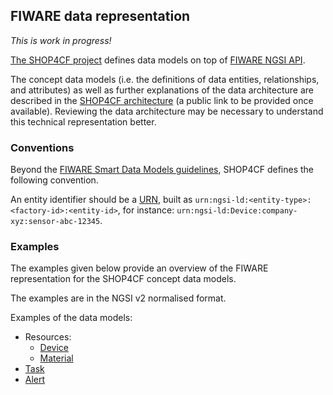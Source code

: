 ## FIWARE data representation 

_This is work in progress!_

[The SHOP4CF project](https://shop4cf.eu/) defines data models on top of 
[FIWARE NGSI API](https://fiware-datamodels.readthedocs.io/en/latest/howto/index.html).  

The concept data models 
(i.e. the definitions of data entities, relationships, and attributes)
as well as further explanations of the data architecture
are described in the [SHOP4CF architecture](https://workbench.ub.tum.de/#/files/238ac0ad-d8b6-4271-8c02-d5a953bd00cb) 
(a public link to be provided once available). 
Reviewing the data architecture may be necessary 
to understand this technical representation better.

### Conventions

Beyond the [FIWARE Smart Data Models guidelines](https://github.com/smart-data-models/data-models/blob/master/guidelines.md), 
SHOP4CF defines the following convention.

An entity identifier should be a [URN](https://en.wikipedia.org/wiki/Uniform_Resource_Name), 
built as `urn:ngsi-ld:<entity-type>:<factory-id>:<entity-id>`, 
for instance: `urn:ngsi-ld:Device:company-xyz:sensor-abc-12345`.

### Examples

The examples given below provide an overview 
of the FIWARE representation for the SHOP4CF concept data models.

The examples are in the NGSI v2 normalised format. 

Examples of the data models:

- Resources:
    - [Device](device.md)
    - [Material](material.md)
- [Task](task.md)
- [Alert](alert.md)
